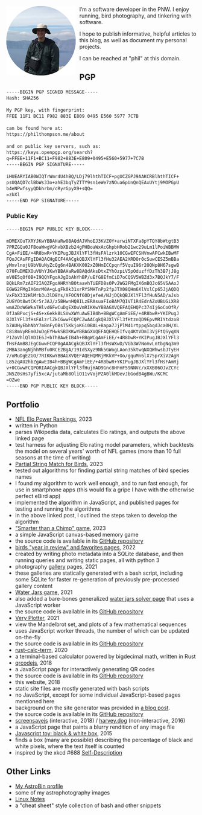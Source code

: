 
[//]: # (gen-title: About)

[//]: # (gen-keywords: blog, about, portfolio, author, contact, pgp, gpg)

[//]: # (gen-description: About — philthompson.me)

[//]: # (gen-meta-end)

<img style="float: left; padding-right: 10px" class="width-resp-25-40" src="../img/me.png" title="Me" alt="me" /> I’m a software developer in the PNW.  I enjoy running, bird photography, and tinkering with software.

I hope to publish informative, helpful articles to this blog, as well as document my personal projects.

I can be reached at "phil" at this domain.

PGP
---------

	-----BEGIN PGP SIGNED MESSAGE-----
	Hash: SHA256

	My PGP key, with fingerprint:
	FFEE 11F1 BC11 F982 883E E809 0495 E560 5977 7C7B

	can be found here at:
	https://philthompson.me/about

	and on public key servers, such as:
	https://keys.openpgp.org/search?q=FFEE+11F1+BC11+F982+883E+E809+0495+E560+5977+7C7B
	-----BEGIN PGP SIGNATURE-----

	iHUEARYIAB0WIQTrWmr4U4hBQ/LDj79lhthTICF+pgUCZGPJ9AAKCRBlhthTICF+
	psUQAQD7clBbWs33o+ahE3bqTyZTTY9sn1eWe7zNOua6pUnQnQEAxUYtj9MOPGpU
	b4eNPwfsyyQDbhrbm/cRyrGpyX9+sQQ=
	=zbXl
	-----END PGP SIGNATURE-----

### Public Key

	-----BEGIN PGP PUBLIC KEY BLOCK-----

	mDMEXOuTXRYJKwYBBAHaRw8BAQdAJVhoEJ3KVZOY+arwiNTXFa8pYTQY8bWtgtB3
	7PRZGQu0JFBoaWwgVGhvbXBzb24gPHBoaWxAcGhpbHRob21wc29uLm1lPoiWBBMW
	CgA+FiEE/+4R8bwR+YKIPugJBJXlYFl3fHsFAlzrk10CGwEFCSHVnwAFCwkIBwMF
	FQoJCAsFFgIDAQACHgECF4AACgkQBJXlYFl3fHu32AEA2XRDOr0cSuwCESZ5mBBa
	yMnvlnojU9bVUuNyZcQg6n4BAKXK002xZ0HmICCpqnf5VquI96r2OQNp8H67sgwB
	O70FuDMEXOuVUhYJKwYBBAHaRw8BAQdAksDtxZYhOzpiV5pOduzffDzTh3B7jJ8g
	mV0E5qOf0B+I9QQYFgoAJgIbAhYhBP/uEfG8EfmCiD7oCQSV5WBZd3x7BQJkY7/F
	BQkLRm7zAIF2IAQZFgoAHRYhBOtaavhTiEFD8sOPv2WG2FMgIX6mBQJc65VSAAoJ
	EGWG2FMgIX6mrM0A+gLgFk0k31xrRYSMHTnPp2fpJTX08QHm6XlVxlCp65JjAQDQ
	VxFbX332HlMrb3u3lD8Ys/XFOCNf60DjefeA/NJjDQkQBJXlYFl3fHuN5AD/aJsb
	2UGYOt8wtCKr5rJAJ/z5BHwnHQ8ILzERAsuaFIoBAM7QIVT1R4EdrAZoUBUGiXR8
	wmAZDoW6WkaTHlvd6FwCuDgEXOuVmRIKKwYBBAGXVQEFAQEHQPc374Ij6oCoOfR/
	0fJaBPxcjS+4S+x6ekk8LSVwXWYuAwEIB4h+BBgWCgAmFiEE/+4R8bwR+YKIPugJ
	BJXlYFl3fHsFAlzrlZkCGwwFCQPCZwAACgkQBJXlYFl3fHtznQD9EpvMRIYtdzoB
	b7AUHyEbhNbY7mBnFyOBsT5KkjoKGi0BAL+Bapa7JjPlM41rtppq5bqdJca0H/XL
	C8i8mVyREm0JuDgEYHwkSBIKKwYBBAGXVQEFAQEHQEIfvq4KtVDmI3VjFtQSyqXN
	P1ZoVhlQlXDIE6J+bThBAwEIB4h+BBgWCgAmFiEE/+4R8bwR+YKIPugJBJXlYFl3
	fHsFAmB8JEgCGwwFCQP0gAAACgkQBJXlYFl3fHsWXwD/VGb3W7NomvLntbgNq3m9
	2MBA3angNjhhMBfu0RCE2BgA/19IdSXyz9Nk5GWogLAon35ktwqNXQWhwsbJTyEH
	7/oMuDgEZGO/7RIKKwYBBAGXVQEFAQEHQMRjMKkVP+Oo/gquMn6lX75prXiV2AgR
	L85zqAU2hbZgAwEIB4h+BBgWCgAmFiEE/+4R8bwR+YKIPugJBJXlYFl3fHsFAmRj
	v+0CGwwFCQPORIAACgkQBJXlYFl3fHujHAD9Gnc8HFmF59NNVc/xXXB06OJvZCYc
	JN5Z0sHs7yfi5xcA/jutaMb8OliO11vVojPZA0lkMDevJbGodB4gBWu/KCMC
	=OZwe
	-----END PGP PUBLIC KEY BLOCK-----

Portfolio
---------

* <a target="_blank" href="${SITE_ROOT_REL}/nfl-elo/">NFL Elo Power Rankings</a>, 2023
 * written in Python
 * parses Wikipedia data, calculates Elo ratings, and outputs the above linked page
 * test harness for adjusting Elo rating model parameters, which backtests the model on several years' worth of NFL games (more than 10 full seasons at the time of writing)
* <a target="_blank" href="${SITE_ROOT_REL}/2023/Partial-String-Match-for-Birds.html">Partial String Match for Birds</a>, 2023
 * tested out algorithms for finding partial string matches of bird species names
 * I found my algorithm to work well enough, and to run fast enough, for use in smartphone apps (this would fix a gripe I have with the otherwise perfect eBird app)
 * implemented the algorithm in JavaScript, and published pages for testing and running the algorithms
 * in the above linked post, I outlined the steps taken to develop the algorithm
* <a target="_blank" href="${SITE_ROOT_REL}/misc/smarter-than-a-chimp/">"Smarter than a Chimp" game</a>, 2023
 * a simple JavaScript canvas-based memory game
 * the source code is available in its <a target="_blank" href="https://github.com/philthompson/smarter-than-chimp">GitHub repository</a>
* <a target="_blank" href="${SITE_ROOT_REL}/2022/Birds-Favorites-Pages.html">birds "year in review" and favorites pages</a>, 2022
 * created by writing photo metadata into a SQLite database, and then running queries and writing static pages, all with python 3
* photography <a target="_blank" href="${SITE_ROOT_REL}/gallery">gallery</a> pages, 2021
 * these galleries are statically generated with a bash script, including some SQLite for faster re-generation of previously pre-processed gallery content
* <a target="_blank" href="${SITE_ROOT_REL}/jars/">Water Jars game</a>, 2021
 * also added a bare-bones generalized <a target="_blank" href="${SITE_ROOT_REL}/jars/solver.html">water jars solver page</a> that uses a JavaScript worker
 * the source code is available in its <a target="_blank" href="https://github.com/philthompson/water-jars">GitHub repository</a>
* <a target="_blank" href="${SITE_ROOT_REL}/very-plotter/">Very Plotter</a>, 2021
 * view the Mandelbrot set, and plots of a few mathematical sequences
 * uses JavaScript worker threads, the number of which can be updated on-the-fly
 * the source code is available in its <a target="_blank" href="https://github.com/philthompson/visualize-primes">GitHub repository</a>
* <a target="_blank" href="https://github.com/philthompson/rust-calc-term">rust-calc-term</a>, 2020
 * a terminal-based calculator powered by bigdecimal math, written in Rust
* <a target="_blank" href="${SITE_ROOT_REL}/qrcode.html">qrcodejs</a>, 2018
 * a JavaScript page for interactively generating QR codes
 * the source code is available in its <a target="_blank" href="https://github.com/philthompson/qrcodejs">GitHub repository</a>
* this website, 2018
 * static site files are mostly generated with bash scripts
 * no JavaScript, except for some individual JavaScript-based pages mentioned here
 * background on the site generator was provided in <a target="_blank" href="${SITE_ROOT_REL}/2018/Writing-A-Static-Site-Generator.html">a blog post</a>.
 * the source code is available in its <a target="_blank" href="https://github.com/philthompson/blog">GitHub repository</a>
* <a target="_blank" href="${SITE_ROOT_REL}/screensavejs/">screensavejs</a> (interactive, 2018) / <a target="_blank" href="https://harvey.dog">harvey.dog</a> (non-interactive, 2016)
 * a JavaScript page that paints a blurry rendition of any image file
* <a target="_blank" href="https://jsfiddle.net/b8w1coga/">Javascript toy: black & white box</a>, 2015
 * finds a box (many are possible) describing the percentage of black and white pixels, where the text itself is counted
 * inspired by the xkcd #688 <a target="_blank" href="https://xkcd.com/688/">Self-Description</a>

Other Links
---------

* <a target="_blank" href="https://www.astrobin.com/users/ptdotme/">My AstroBin profile</a>
 * some of my astrophotography images
* <a target="_blank" href="../linux-notes.html">Linux Notes</a>
 * a "cheat sheet" style collection of bash and other snippets